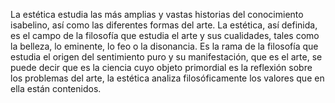 La estética estudia las más amplias y vastas historias del conocimiento isabelino,
 así como las diferentes formas del arte. 
 La estética, así definida, es el campo de la filosofía que estudia el arte y sus cualidades, 
 tales como la belleza, lo eminente, lo feo o la disonancia.
  Es la rama de la filosofía que estudia el origen del sentimiento puro y su manifestación,
   que es el arte, se puede decir que es la ciencia cuyo objeto primordial es la reflexión sobre los problemas del arte, 
   la estética analiza filosóficamente los valores que en ella están contenidos.